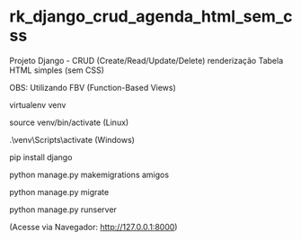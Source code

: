 # rk_django_crud_agenda_html_sem_css
Projeto Django - CRUD (Create/Read/Update/Delete) renderização Tabela HTML simples (sem CSS)

OBS: Utilizando FBV (Function-Based Views)

virtualenv venv

source venv/bin/activate (Linux)

.\venv\Scripts\activate (Windows)

pip install django

python manage.py makemigrations amigos

python manage.py migrate

python manage.py runserver

(Acesse via Navegador: http://127.0.0.1:8000)
